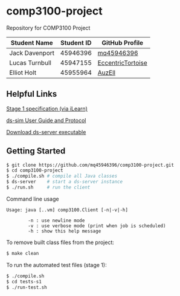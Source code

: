 # comp3100-project
Repository for COMP3100 Project

|Student Name|Student ID|GitHub Profile|
|------------|----------|---------------|
|Jack Davenport|45946396|[mq45946396](https://github.com/mq45946396)|
|Lucas Turnbull|45947155|[EccentricTortoise](https://github.com/EccentricTortoise)|
|Elliot Holt|45955964|[AuzEll](https://github.com/AuzEll)|

## Helpful Links
[Stage 1 specification (via iLearn)](https://ilearn.mq.edu.au/mod/resource/view.php?id=6384214)

[ds-sim User Guide and Protocol](https://github.com/distsys-MQ/ds-sim/blob/master/docs/ds-sim_user-guide.pdf)

[Download ds-server executable](https://github.com/distsys-MQ/ds-sim/blob/master/src/pre-compiled/ds-server)

## Getting Started

```sh
$ git clone https://github.com/mq45946396/comp3100-project.git
$ cd comp3100-project
$ ./compile.sh # compile all Java classes
$ ds-server    # start a ds-server instance
$ ./run.sh     # run the client
```

Command line usage
```
Usage: java [..vm] comp3100.Client [-n|-v|-h]

        -n : use newline mode
        -v : use verbose mode (print when job is scheduled)
        -h : show this help message
```

To remove built class files from the project:
```sh
$ make clean
```

To run the automated test files (stage 1):
```sh
$ ./compile.sh
$ cd tests-s1
$ ./run-test.sh
```
